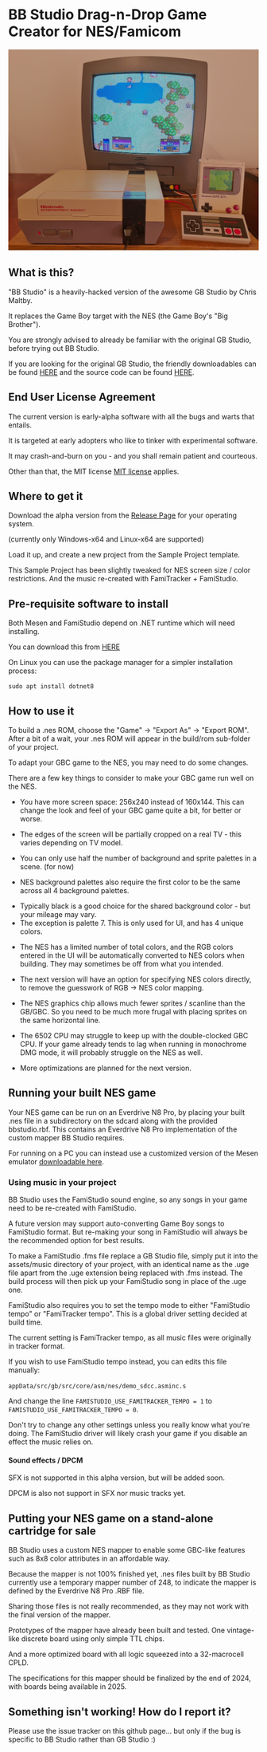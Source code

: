 # BB Studio Drag-n-Drop Game Creator for NES/Famicom

![BB Studio](sampleproject_nes_photo.jpg)

## What is this?

"BB Studio" is a heavily-hacked version of the awesome GB Studio by Chris Maltby. 

It replaces the Game Boy target with the NES (the Game Boy's "Big Brother").

You are strongly advised to already be familiar with the original GB Studio, before trying out BB Studio.

If you are looking for the original GB Studio, the friendly downloadables can be found [HERE](https://www.gbstudio.dev) and the source code can be found [HERE](https://github.com/chrismaltby/gb-studio).

## End User License Agreement

The current version is early-alpha software with all the bugs and warts that entails.

It is targeted at early adopters who like to tinker with experimental software.

It may crash-and-burn on you - and you shall remain patient and courteous.

Other than that, the MIT license [MIT license](https://opensource.org/licenses/MIT) applies.

## Where to get it

Download the alpha version from the [Release Page](https://github.com/michel-iwaniec/bb-studio/releases) for your operating system.

(currently only Windows-x64 and Linux-x64 are supported)

Load it up, and create a new project from the Sample Project template.

This Sample Project has been slightly tweaked for NES screen size / color restrictions. And the music re-created with FamiTracker + FamiStudio.

## Pre-requisite software to install

Both Mesen and FamiStudio depend on .NET runtime which will need installing.

You can download this from [HERE](https://dotnet.microsoft.com/en-us/download/dotnet/8.0)

On Linux you can use the package manager for a simpler installation process:

```
sudo apt install dotnet8
```

## How to use it

To build a .nes ROM, choose the "Game" -> "Export As" -> "Export ROM". After a bit of a wait, your .nes ROM will appear in the build/rom sub-folder of your project.

To adapt your GBC game to the NES, you may need to do some changes.

There are a few key things to consider to make your GBC game run well on the NES.

* You have more screen space: 256x240 instead of 160x144. This can change the look and feel of your GBC game quite a bit, for better or worse.

* The edges of the screen will be partially cropped on a real TV - this varies depending on TV model.

* You can only use half the number of background and sprite palettes in a scene. (for now)

* NES background palettes also require the first color to be the same across all 4 background palettes.
- Typically black is a good choice for the shared background color - but your mileage may vary.
- The exception is palette 7. This is only used for UI, and has 4 unique colors.

* The NES has a limited number of total colors, and the RGB colors entered in the UI will be automatically converted to NES colors when building. They may sometimes be off from what you intended.
- The next version will have an option for specifying NES colors directly, to remove the guesswork of RGB -> NES color mapping.

* The NES graphics chip allows much fewer sprites / scanline than the GB/GBC. So you need to be much more frugal with placing sprites on the same horizontal line.

* The 6502 CPU may struggle to keep up with the double-clocked GBC CPU. If your game already tends to lag when running in monochrome DMG mode, it will probably struggle on the NES as well.
- More optimizations are planned for the next version.

## Running your built NES game

Your NES game can be run on an Everdrive N8 Pro, by placing your built .nes file in a subdirectory on the sdcard along with the provided bbstudio.rbf. This contains an Everdrive N8 Pro implementation of the custom mapper BB Studio requires.

For running on a PC you can instead use a customized version of the Mesen emulator [downloadable here](https://github.com/michel-iwaniec/Mesen2/releases/tag/Mesen2-with-bbstudio-mapper).


### Using music in your project

BB Studio uses the FamiStudio sound engine, so any songs in your game need to be re-created with FamiStudio.

A future version may support auto-converting Game Boy songs to FamiStudio format. But re-making your song in FamiStudio will always be the recommended option for best results.

To make a FamiStudio .fms file replace a GB Studio file, simply put it into the assets/music directory of your project, with an identical name as the .uge file apart from the .uge extension being replaced with .fms instead.
The build process will then pick up your FamiStudio song in place of the .uge one.

FamiStudio also requires you to set the tempo mode to either "FamiStudio tempo" or "FamiTracker tempo". This is a global driver setting decided at build time.

The current setting is FamiTracker tempo, as all music files were originally in tracker format.

If you wish to use FamiStudio tempo instead, you can edits this file manually:

`appData/src/gb/src/core/asm/nes/demo_sdcc.asminc.s`

And change the line `FAMISTUDIO_USE_FAMITRACKER_TEMPO = 1` to `FAMISTUDIO_USE_FAMITRACKER_TEMPO = 0`.

Don't try to change any other settings unless you really know what you're doing. The FamiStudio driver will likely crash your game if you disable an effect the music relies on.

#### Sound effects / DPCM

SFX is not supported in this alpha version, but will be added soon.

DPCM is also not support in SFX nor music tracks yet.

## Putting your NES game on a stand-alone cartridge for sale

BB Studio uses a custom NES mapper to enable some GBC-like features such as 8x8 color attributes in an affordable way. 

Because the mapper is not 100% finished yet, .nes files built by BB Studio currently use a temporary mapper number of 248, to indicate the mapper is defined by the Everdrive N8 Pro .RBF file.

Sharing those files is not really recommended, as they may not work with the final version of the mapper.

Prototypes of the mapper have already been built and tested. One vintage-like discrete board using only simple TTL chips. 

And a more optimized board with all logic squeezed into a 32-macrocell CPLD.

The specifications for this mapper should be finalized by the end of 2024, with boards being available in 2025.

## Something isn't working! How do I report it?

Please use the issue tracker on this github page... but only if the bug is specific to BB Studio rather than GB Studio :)
